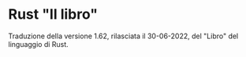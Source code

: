 # Rust "Il libro"
Traduzione della versione 1.62, rilasciata il 30-06-2022, del "Libro" del linguaggio di Rust.
